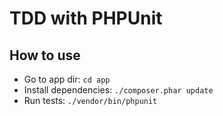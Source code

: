 # TDD with PHPUnit

## How to use

* Go to app dir: `cd app`
* Install dependencies: `./composer.phar update`
* Run tests: `./vendor/bin/phpunit`
